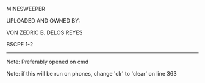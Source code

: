 MINESWEEPER

UPLOADED AND OWNED BY:

VON ZEDRIC B. DELOS REYES

BSCPE 1-2

------

Note: Preferably opened on cmd

Note: if this will be run on phones, change 'clr' to 'clear' on line 363
